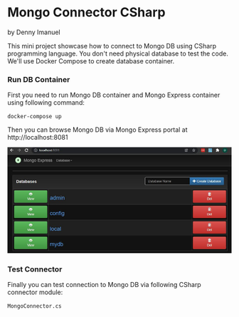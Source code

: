 # Mongo Connector CSharp
by Denny Imanuel

This mini project showcase how to connect to Mongo DB using CSharp programming language.
You don't need physical database to test the code. We'll use Docker Compose to create database container.

### Run DB Container

First you need to run Mongo DB container and Mongo Express container using following command:

    docker-compose up

Then you can browse Mongo DB via Mongo Express portal at http://localhost:8081

![](jpg/mongo.jpg)

### Test Connector

Finally you can test connection to Mongo DB via following CSharp connector module:

    MongoConnector.cs


